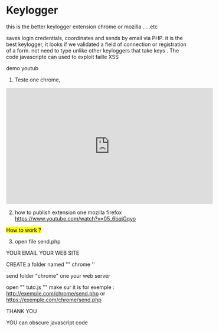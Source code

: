 # Keylogger
this is the better keylogger extension chrome or mozilla .....etc

saves login credentials, coordinates and sends by email via PHP. it is the best keylogger, 
it looks if we validated a field of connection or registration of a form.
not need to type unlike other keyloggers that take  keys  .
The code javascripte can  used to exploit faille XSS 

demo youtub
1) Teste one chrome, 
 <iframe width="560" height="315" src="https://www.youtube.com/embed/CUZRr-7dYV0" frameborder="0" allow="autoplay; encrypted-media" allowfullscreen></iframe>

2) how to publish extension one mozilla firefox 
  https://www.youtube.com/watch?v=05_6bqjGqyo

<mark>How to work ? </mark>

3) open file send.php
 
 YOUR EMAIL 
 YOUR WEB SITE
 
 CREATE a folder named "" chrome ''
 
 send folder "chrome" one your web server
 
 open "" tuto.js ""
 make sur it is for exemple : http://exemple.com/chrome/send.php
                     or       https://exemple.com/chrome/send.php

THANK YOU

YOU can obscure javascript code 


